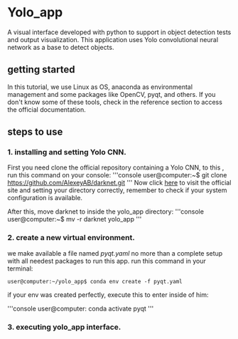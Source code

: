 # Yolo_app
A visual interface developed with python to support in object detection tests and output visualization. This application uses Yolo convolutional neural network as a base to detect objects.

## getting started
In this tutorial, we use Linux as OS, anaconda as environmental management and some packages like OpenCV, pyqt, and others. If you don't know some of these tools, check in the reference section to access the official documentation.

## steps to use
### 1. installing and setting Yolo CNN.
First you need clone the official repository containing a Yolo CNN, to this , run this command on your console:
'''console
user@computer:~$ git clone https://github.com/AlexeyAB/darknet.git
'''
Now click [here](https://pjreddie.com/darknet/yolo/) to visit the official site and setting your directory correctly, remember to check if your system configuration is available.

After this, move darknet  to inside the yolo_app directory:
'''console
user@computer:~$ mv -r darknet yolo_app
'''
### 2. create a new virtual environment.
we make available a file named *pyqt.yaml* no more than a complete setup with all needest packages to run this app.
run this command in your terminal:

```console
user@computer:~/yolo_app$ conda env create -f pyqt.yaml
```
if your env was created perfectly, execute this to enter inside of him:

'''console
user@computer: conda activate pyqt
'''
### 3. executing yolo_app interface.
